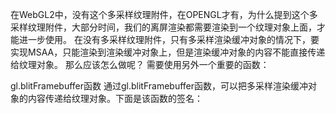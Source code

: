 在WebGL2中，没有这个多采样纹理附件，在OPENGL才有，为什么提到这个多采样纹理附件，大部分时间，我们的离屏渲染都需要渲染到一个纹理对象上面，才能进一步使用。
在没有多采样纹理附件，只有多采样渲染缓冲对象的情况下，要实现MSAA，只能渲染到渲染缓冲对象上，但是渲染缓冲对象的内容不能直接传递给纹理对象。
那么应该怎么做呢？ 需要使用另外一个重要的函数：

gl.blitFramebuffer函数
通过gl.blitFramebuffer函数，可以把多采样渲染缓冲对象的内容传递给纹理对象。下面是该函数的签名：